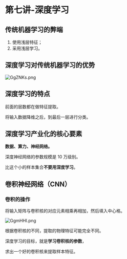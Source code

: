 # 第七讲-深度学习
## 传统机器学习的弊端
1. 使用浅层特征；
2. 采用浅层学习。
## 深度学习对传统机器学习的优势
![GgZNKs.png](https://s1.ax1x.com/2020/04/07/GgZNKs.png)
## 深度学习的特点
前面的层数都在做特征提取。

将输入数据降维之后，到最后一层进行分类。
## 深度学习产业化的核心要素
**数据、算力、神经网络。**

深度神经网络的参数规模是 10 万级别。

比这个小的样本集合**不要用深度学习**。
## 卷积神经网络（CNN）
### 卷积的操作
将输入矩阵与卷积核的对应元素相乘再相加，然后填入中心格。

![GgmHHI.png](https://s1.ax1x.com/2020/04/07/GgmHHI.png)

根据卷积核的不同，提取的物理特征可能完全不同。

深度学习的目标，就是**学习卷积核的参数**，

求出一个好的卷积核来提取样本特征。
